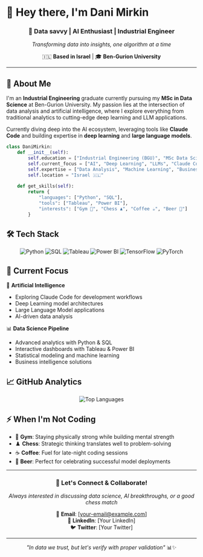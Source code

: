# 👋 Hey there, I'm Dani Mirkin

<div align="center">
  
### 🎯 Data savvy | AI Enthusiast | Industrial Engineer
*Transforming data into insights, one algorithm at a time*

🇮🇱 **Based in Israel** | 🎓 **Ben-Gurion University**

---

</div>

## 🚀 About Me

I'm an **Industrial Engineering** graduate currently pursuing my **MSc in Data Science** at Ben-Gurion University. My passion lies at the intersection of data analysis and artificial intelligence, where I explore everything from traditional analytics to cutting-edge deep learning and LLM applications.

Currently diving deep into the AI ecosystem, leveraging tools like **Claude Code** and building expertise in **deep learning** and **large language models**.

```python
class DaniMirkin:
    def __init__(self):
        self.education = ["Industrial Engineering (BGU)", "MSc Data Science (BGU)"]
        self.current_focus = ["AI", "Deep Learning", "LLMs", "Claude Code"]
        self.expertise = ["Data Analysis", "Machine Learning", "Business Intelligence"]
        self.location = "Israel 🇮🇱"
        
    def get_skills(self):
        return {
            "languages": ["Python", "SQL"],
            "tools": ["Tableau", "Power BI"],
            "interests": ["Gym 💪", "Chess ♟️", "Coffee ☕", "Beer 🍺"]
        }
```

## 🛠️ Tech Stack

<div align="center">

![Python](https://img.shields.io/badge/Python-3776AB?style=for-the-badge&logo=python&logoColor=white)
![SQL](https://img.shields.io/badge/SQL-336791?style=for-the-badge&logo=postgresql&logoColor=white)
![Tableau](https://img.shields.io/badge/Tableau-E97627?style=for-the-badge&logo=tableau&logoColor=white)
![Power BI](https://img.shields.io/badge/Power%20BI-F2C811?style=for-the-badge&logo=powerbi&logoColor=black)
![TensorFlow](https://img.shields.io/badge/TensorFlow-FF6F00?style=for-the-badge&logo=tensorflow&logoColor=white)
![PyTorch](https://img.shields.io/badge/PyTorch-EE4C2C?style=for-the-badge&logo=pytorch&logoColor=white)

</div>

## 🎯 Current Focus

🤖 **Artificial Intelligence**
- Exploring Claude Code for development workflows
- Deep Learning model architectures
- Large Language Model applications
- AI-driven data analysis

📊 **Data Science Pipeline**
- Advanced analytics with Python & SQL
- Interactive dashboards with Tableau & Power BI
- Statistical modeling and machine learning
- Business intelligence solutions

## 📈 GitHub Analytics

<div align="center">
  

![Top Languages](https://github-readme-stats.vercel.app/api/top-langs/?username=Dan1k99&layout=compact&theme=tokyonight&hide_border=true&bg_color=0D1117&title_color=F85D7F&text_color=A8B2D1)

</div>

## ⚡ When I'm Not Coding

- 💪 **Gym**: Staying physically strong while building mental strength
- ♟️ **Chess**: Strategic thinking translates well to problem-solving
- ☕ **Coffee**: Fuel for late-night coding sessions
- 🍺 **Beer**: Perfect for celebrating successful model deployments

---

<div align="center">

### 🤝 Let's Connect & Collaborate!

*Always interested in discussing data science, AI breakthroughs, or a good chess match*

📧 **Email**: [your-email@example.com]  
💼 **LinkedIn**: [Your LinkedIn]  
🐦 **Twitter**: [Your Twitter]

---

*"In data we trust, but let's verify with proper validation"* 📊✨

</div>
